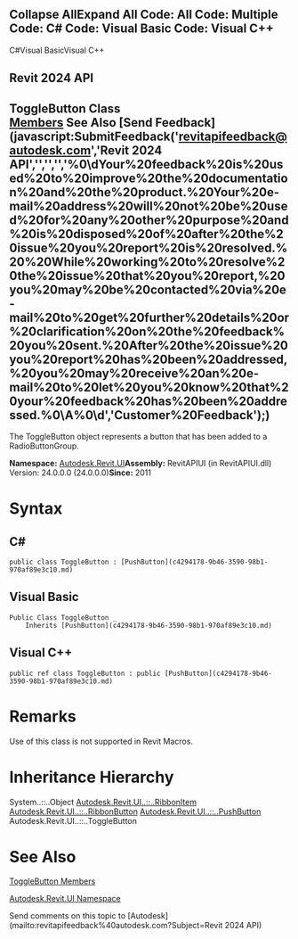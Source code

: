 ﻿

Collapse AllExpand All Code: All Code: Multiple Code: C# Code: Visual Basic Code: Visual C++   
---  
  
C#Visual BasicVisual C++

Revit 2024 API  
---  
ToggleButton Class  
[Members](ecce37b2-1747-4277-fa6d-3d6639f8f862.md) See Also [Send Feedback](javascript:SubmitFeedback\('revitapifeedback@autodesk.com','Revit 2024 API','','','','%0\\dYour%20feedback%20is%20used%20to%20improve%20the%20documentation%20and%20the%20product.%20Your%20e-mail%20address%20will%20not%20be%20used%20for%20any%20other%20purpose%20and%20is%20disposed%20of%20after%20the%20issue%20you%20report%20is%20resolved.%20%20While%20working%20to%20resolve%20the%20issue%20that%20you%20report,%20you%20may%20be%20contacted%20via%20e-mail%20to%20get%20further%20details%20or%20clarification%20on%20the%20feedback%20you%20sent.%20After%20the%20issue%20you%20report%20has%20been%20addressed,%20you%20may%20receive%20an%20e-mail%20to%20let%20you%20know%20that%20your%20feedback%20has%20been%20addressed.%0\\A%0\\d','Customer%20Feedback'\);)  
---  
  
The ToggleButton object represents a button that has been added to a RadioButtonGroup.

**Namespace:** [Autodesk.Revit.UI](e86fd90a-8957-02a6-da7f-ced248966e3e.md)**Assembly:** RevitAPIUI (in RevitAPIUI.dll) Version: 24.0.0.0 (24.0.0.0)**Since:** 2011

# Syntax

C#  
---  
      
    
    public class ToggleButton : [PushButton](c4294178-9b46-3590-98b1-970af89e3c10.md)  
  
Visual Basic  
---  
      
    
    Public Class ToggleButton _
    	Inherits [PushButton](c4294178-9b46-3590-98b1-970af89e3c10.md)  
  
Visual C++  
---  
      
    
    public ref class ToggleButton : public [PushButton](c4294178-9b46-3590-98b1-970af89e3c10.md)  
  
# Remarks

Use of this class is not supported in Revit Macros.

# Inheritance Hierarchy

System..::..Object [Autodesk.Revit.UI..::..RibbonItem](79225f03-1633-3722-15b0-752c91a3740d.md) [Autodesk.Revit.UI..::..RibbonButton](0f523e1e-6949-451f-97fc-48c3cd9d7c82.md) [Autodesk.Revit.UI..::..PushButton](c4294178-9b46-3590-98b1-970af89e3c10.md) Autodesk.Revit.UI..::..ToggleButton

# See Also

[ToggleButton Members](ecce37b2-1747-4277-fa6d-3d6639f8f862.md)

[Autodesk.Revit.UI Namespace](e86fd90a-8957-02a6-da7f-ced248966e3e.md)

Send comments on this topic to [Autodesk](mailto:revitapifeedback%40autodesk.com?Subject=Revit 2024 API)